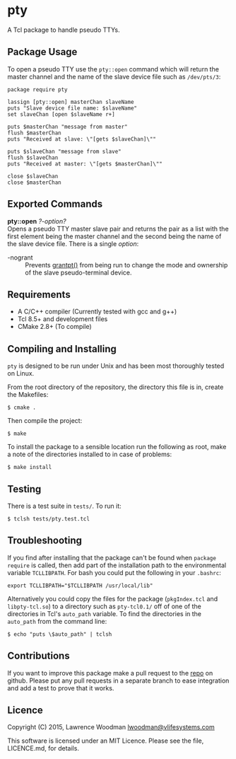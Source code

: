 pty
===
A Tcl package to handle pseudo TTYs.


Package Usage
-------------
To open a pseudo TTY use the `pty::open` command which will return the master channel and the name of the slave device file such as `/dev/pts/3`:

    package require pty

    lassign [pty::open] masterChan slaveName
    puts "Slave device file name: $slaveName"
    set slaveChan [open $slaveName r+]

    puts $masterChan "message from master"
    flush $masterChan
    puts "Received at slave: \"[gets $slaveChan]\""

    puts $slaveChan "message from slave"
    flush $slaveChan
    puts "Received at master: \"[gets $masterChan]\""

    close $slaveChan
    close $masterChan


Exported Commands
-----------------
**pty::open** _?-option?_ <br />
Opens a pseudo TTY master slave pair and returns the pair as a list with the first element being the master channel and the second being the name of the slave device file.  There is a single _option_:
<dl>
  <dt>-nogrant</dt>
    <dd>Prevents <a href="http://pubs.opengroup.org/onlinepubs/9699919799//functions/grantpt.html">grantpt()</a> from being run to change the mode and ownership of the slave pseudo-terminal device.</dd>
</dl>


Requirements
------------
*  A C/C++ compiler (Currently tested with gcc and g++)
*  Tcl 8.5+ and development files
*  CMake 2.8+ (To compile)


Compiling and Installing
------------------------
`pty` is designed to be run under Unix and has been most thoroughly tested on Linux.

From the root directory of the repository, the directory this file is in, create the Makefiles:

    $ cmake .

Then compile the project:

    $ make

To install the package to a sensible location run the following as root, make a note of the directories installed to in case of problems:

    $ make install


Testing
-------
There is a test suite in `tests/`.  To run it:

    $ tclsh tests/pty.test.tcl


Troubleshooting
---------------

If you find after installing that the package can't be found when `package require` is called, then add part of the installation path to the environmental variable `TCLLIBPATH`.  For bash you could put the following in your `.bashrc`:

    export TCLLIBPATH="$TCLLIBPATH /usr/local/lib"

Alternatively you could copy the files for the package (`pkgIndex.tcl` and `libpty-tcl.so`) to a directory such as `pty-tcl0.1/` off of one of the directories in Tcl's `auto_path` variable.  To find the directories in the `auto_path` from the command line:

    $ echo "puts \$auto_path" | tclsh


Contributions
-------------
If you want to improve this package make a pull request to the [repo](https://github.com/LawrenceWoodman/pty_tcl) on github.  Please put any pull requests in a separate branch to ease integration and add a test to prove that it works.


Licence
-------
Copyright (C) 2015, Lawrence Woodman <lwoodman@vlifesystems.com>

This software is licensed under an MIT Licence.  Please see the file, LICENCE.md, for details.
